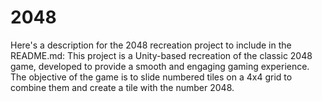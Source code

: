 # 2048
 Here's a description for the 2048 recreation project to include in the README.md:  This project is a Unity-based recreation of the classic 2048 game, developed to provide a smooth and engaging gaming experience. The objective of the game is to slide numbered tiles on a 4x4 grid to combine them and create a tile with the number 2048. 
